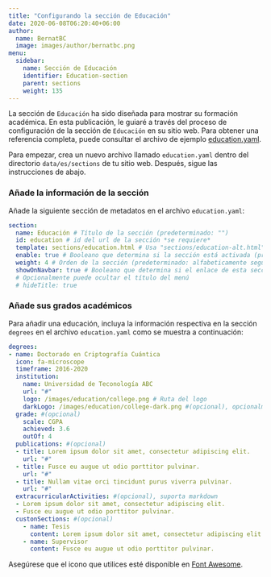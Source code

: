 ```yaml
---
title: "Configurando la sección de Educación"
date: 2020-06-08T06:20:40+06:00
author:
  name: BernatBC
  image: images/author/bernatbc.png
menu:
  sidebar:
    name: Sección de Educación
    identifier: Education-section
    parent: sections
    weight: 135
---
```


La sección de `Educación` ha sido diseñada para mostrar su formación académica. En esta publicación, le guiaré a través del proceso de configuración de la sección de `Educación` en su sitio web. Para obtener una referencia completa, puede consultar el archivo de ejemplo [education.yaml](https://github.com/hugo-toha/hugo-toha.github.io/blob/main/data/en/sections/education.yaml).

Para empezar, crea un nuevo archivo llamado `education.yaml` dentro del directorio `data/es/sections` de tu sitio web. Después, sigue las instrucciones de abajo.

### Añade la información de la sección

Añade la siguiente sección de metadatos en el archivo `education.yaml`:

```yaml
section:
  name: Educación # Título de la sección (predeterminado: "")
  id: education # id del url de la sección *se requiere*
  template: sections/education.html # Usa "sections/education-alt.html" para una plantilla alterna
  enable: true # Booleano que determina si la sección está activada (predeterminado: false)
  weight: 4 # Orden de la sección (predeterminado: alfabeticamente seguida del peso)
  showOnNavbar: true # Booleano que determina si el enlace de esta sección debe aparecer en la barra de navegación
  # Opcionalmente puede ocultar el título del menú
  # hideTitle: true
```

### Añade sus grados académicos

Para añadir una educación, incluya la información respectiva en la sección `degrees` en el archivo `education.yaml` como se muestra a continuación:

```yaml
degrees:
- name: Doctorado en Criptografía Cuántica
  icon: fa-microscope
  timeframe: 2016-2020
  institution:
    name: Universidad de Teconología ABC
    url: "#"
    logo: /images/education/college.png # Ruta del logo
    darkLogo: /images/education/college-dark.png #(opcional), opcionalmente puede mostrar un logo distinto para el tema oscuro.
  grade: #(opcional)
    scale: CGPA
    achieved: 3.6
    outOf: 4
  publications: #(opcional)
  - title: Lorem ipsum dolor sit amet, consectetur adipiscing elit.
    url: "#"
  - title: Fusce eu augue ut odio porttitor pulvinar.
    url: "#"
  - title: Nullam vitae orci tincidunt purus viverra pulvinar.
    url: "#"
  extracurricularActivities: #(opcional), suporta markdown
  - Lorem ipsum dolor sit amet, consectetur adipiscing elit.
  - Fusce eu augue ut odio porttitor pulvinar.
  custonSections: #(opcional)
    - name: Tesis
      content: Lorem ipsum dolor sit amet, consectetur adipiscing elit.
    - name: Supervisor
      content: Fusce eu augue ut odio porttitor pulvinar.
```

Asegúrese que el icono que utilices esté disponible en [Font Awesome](https://fontawesome.com/icons?d=gallery&m=free).
